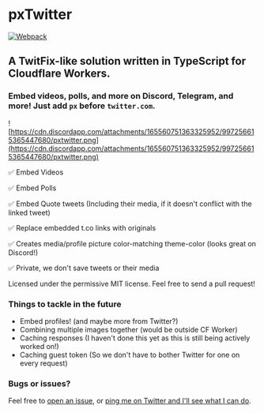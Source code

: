 # pxTwitter

[![Webpack](https://github.com/dangeredwolf/pxtwitter/actions/workflows/webpack.yml/badge.svg)](https://github.com/dangeredwolf/pxtwitter/actions/workflows/webpack.yml)

## A TwitFix-like solution written in TypeScript for Cloudflare Workers. 

### Embed videos, polls, and more on Discord, Telegram, and more! Just add `px` before `twitter.com`.

![https://cdn.discordapp.com/attachments/165560751363325952/997256615365447680/pxtwitter.png](https://cdn.discordapp.com/attachments/165560751363325952/997256615365447680/pxtwitter.png)

✅ Embed Videos

✅ Embed Polls

✅ Embed Quote tweets (Including their media, if it doesn't conflict with the linked tweet)

✅ Replace embedded t.co links with originals

✅ Creates media/profile picture color-matching theme-color (looks great on Discord!)

✅ Private, we don't save tweets or their media

Licensed under the permissive MIT license. Feel free to send a pull request!


### Things to tackle in the future

* Embed profiles! (and maybe more from Twitter?)
* Combining multiple images together (would be outside CF Worker)
* Caching responses (I haven't done this yet as this is still being actively worked on!)
* Caching guest token (So we don't have to bother Twitter for one on every request)

### Bugs or issues?

Feel free to [open an issue](https://github.com/dangeredwolf/pxTwitter/issues), or [ping me on Twitter and I'll see what I can do](https://twitter.com/dangeredwolf).